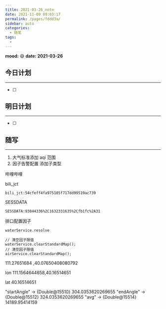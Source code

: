 ```yaml
---
title: 2021-03-26_note
date: 2021-11-09 09:03:17
permalink: /pages/fddd3a/
sidebar: auto
categories:
  - 随笔
tags:
  - 
---
```

**mood:** :smile:  																		**date: 2021-03-26**  
## 今日计划  
------
- [ ]  
## 明日计划  
------
- [ ]  
## 随写 
------

1. 大气标准添加 aqi 范围
2. 因子告警配置 添加子类型





哔哩哔哩

bili_jct 

```
bili_jct:54cfeff4fa975185f717dd99519ac739
```

SESSDATA

```
SESSDATA:93844336%2C1632331635%2Cfb1fc%2A31
```



排口配置因子



```
waterService.resolve

// 清空因子限值
waterService.clearStandardMap();
// 清空因子限值
airService.clearStandardMap();
```



111.27651684 ,40.07650408080792





lon 111.1564644658,40.16514651

lat 40.16514651





"startAngle" -> {Double@15510} 304.0353620269655
"endAngle" -> {Double@15512} 324.0353620269655
"avg" -> {Double@15514} 14189.95414159